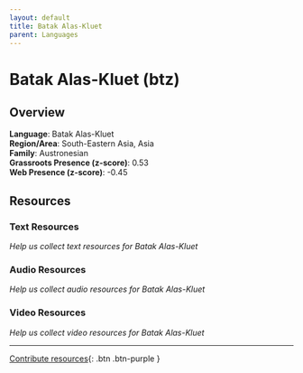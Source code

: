 ```yaml
---
layout: default
title: Batak Alas-Kluet
parent: Languages
---
```


# Batak Alas-Kluet (btz)

## Overview

**Language**: Batak Alas-Kluet  
**Region/Area**: South-Eastern Asia, Asia  
**Family**: Austronesian  
**Grassroots Presence (z-score)**: 0.53  
**Web Presence (z-score)**: -0.45  

## Resources

### Text Resources
*Help us collect text resources for Batak Alas-Kluet*

### Audio Resources
*Help us collect audio resources for Batak Alas-Kluet*

### Video Resources
*Help us collect video resources for Batak Alas-Kluet*

---

[Contribute resources](https://forms.office.com/e/1SfLJx3u1r){: .btn .btn-purple }
